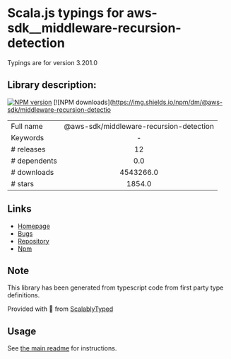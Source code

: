 
# Scala.js typings for aws-sdk__middleware-recursion-detection

Typings are for version 3.201.0

## Library description:
[![NPM version](https://img.shields.io/npm/v/@aws-sdk/middleware-recursion-detection/latest.svg)](https://www.npmjs.com/package/@aws-sdk/middleware-recursion-detection) [![NPM downloads](https://img.shields.io/npm/dm/@aws-sdk/middleware-recursion-detectio

|                    |                 |
| ------------------ | :-------------: |
| Full name          | @aws-sdk/middleware-recursion-detection |
| Keywords           | - |
| # releases         | 12 |
| # dependents       | 0.0 |
| # downloads        | 4543266.0 |
| # stars            | 1854.0 |

## Links
- [Homepage](https://github.com/aws/aws-sdk-js-v3/tree/main/packages/middleware-recursion-detection)
- [Bugs](https://github.com/aws/aws-sdk-js-v3/issues)
- [Repository](https://github.com/aws/aws-sdk-js-v3)
- [Npm](https://www.npmjs.com/package/%40aws-sdk%2Fmiddleware-recursion-detection)
    


## Note
This library has been generated from typescript code from first party type definitions.

Provided with :purple_heart: from [ScalablyTyped](https://github.com/oyvindberg/ScalablyTyped)

## Usage
See [the main readme](../../readme.md) for instructions.


